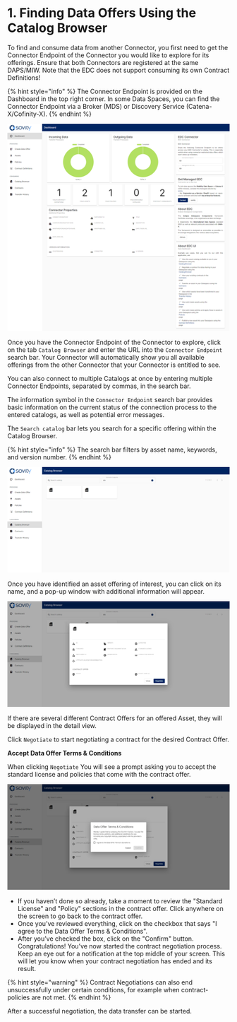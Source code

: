 # 1. Finding Data Offers Using the Catalog Browser

To find and consume data from another Connector, you first need to get the Connector Endpoint of the Connector you would like to explore for its offerings. Ensure that both Connectors are registered at the same DAPS/MIW. Note that the EDC does not support consuming its own Contract Definitions!

{% hint style="info" %} The Connector Endpoint is provided on the Dashboard in the top right corner. In some Data Spaces, you can find the Connector Endpoint via a Broker (MDS) or Discovery Service (Catena-X/Cofinity-X). {% endhint %}

![EDC UI Dashboard](/docs/images/edc-ui-dashboard.png)

Once you have the Connector Endpoint of the Connector to explore, click on the tab ```Catalog Browser``` and enter the URL into the ```Connector Endpoint``` search bar. Your Connector will automatically show you all available offerings from the other Connector that your Connector is entitled to see.

You can also connect to multiple Catalogs at once by entering multiple Connector Endpoints, separated by commas, in the search bar.

The information symbol in the ```Connector Endpoint``` search bar provides basic information on the current status of the connection process to the entered catalogs, as well as potential error messages.

The ```Search catalog``` bar lets you search for a specific offering within the Catalog Browser.

{% hint style="info" %} The search bar filters by asset name, keywords, and version number. {% endhint %}

![EDC UI Catalog Browser](/docs/images/edc-ui-catalog-browser.png)

Once you have identified an asset offering of interest, you can click on its name, and a pop-up window with additional information will appear.

![Data Offer in Catalog Browser](/docs/images/edc-ui-offer.png)

If there are several different Contract Offers for an offered Asset, they will be displayed in the detail view.

Click ```Negotiate``` to start negotiating a contract for the desired Contract Offer.

**Accept Data Offer Terms & Conditions**

When clicking ```Negotiate``` You will see a prompt asking you to accept the standard license and policies that come with the contract offer.

![EDC UI Terms & Conditions](/docs/images/edc-ui-tos.png)

- If you haven’t done so already, take a moment to review the  "Standard License" and "Policy" sections in the contract offer. Click anywhere on the screen to go back to the contract offer.
- Once you’ve reviewed everything, click on the checkbox that says  "I agree to the Data Offer Terms & Conditions".
- After you’ve checked the box, click on the "Confirm" button.
Congratulations! You’ve now started the contract negotiation process. Keep an eye out for a notification at the top middle of your screen. This will let you know when your contract negotiation has ended and its result.

{% hint style="warning" %} Contract Negotiations can also end unsuccessfully under certain conditions, for example when contract-policies are not met. {% endhint %}

After a successful negotiation, the data transfer can be started.
